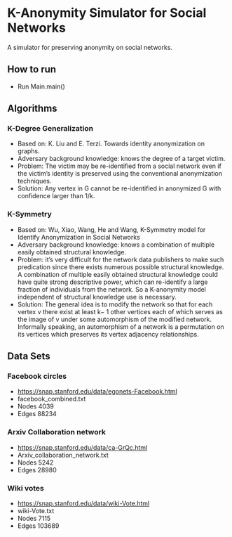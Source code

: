 # K-Anonymity Simulator for Social Networks
A simulator for preserving anonymity on social networks.
  
## How to run  
* Run Main.main()

## Algorithms  
### K-Degree Generalization 
* Based on: K. Liu and E. Terzi. Towards identity anonymization on graphs.
* Adversary background knowledge: knows the degree of a target victim.
* Problem: The victim may be re-identified from a social network even if the victim’s identity is preserved using the conventional anonymization techniques.
* Solution: Any vertex in G cannot be re-identified in anonymized G with confidence larger than 1/k.

### K-Symmetry
* Based on: Wu, Xiao, Wang, He and Wang, K-Symmetry model for Identify Anonymization in Social Networks
* Adversary background knowledge: knows a combination of multiple easily obtained structural knowledge. 
* Problem: it’s very difficult for the network data publishers to make such predication since there exists numerous possible structural knowledge. 
A combination of multiple easily obtained structural knowledge could have quite strong descriptive power, which can re-identify a large fraction of individuals from the network. 
So a K-anonymity model independent of structural knowledge use is necessary.
* Solution: The general idea is to modify the network so that for each vertex v there exist at least k− 1 other vertices each of which serves as the image of v under some automorphism of the modified network. 
Informally speaking, an automorphism of a network is a permutation on its vertices which preserves its vertex adjacency relationships.

## Data Sets  
### Facebook circles  
* https://snap.stanford.edu/data/egonets-Facebook.html  
* facebook_combined.txt  
* Nodes	4039   
* Edges	88234  

### Arxiv Collaboration network 
* https://snap.stanford.edu/data/ca-GrQc.html  
* Arxiv_collaboration_network.txt  
* Nodes	5242  
* Edges	28980

### Wiki votes  
* https://snap.stanford.edu/data/wiki-Vote.html  
* wiki-Vote.txt 
* Nodes	7115  
* Edges	103689    